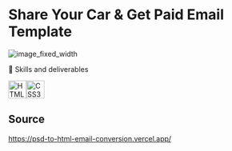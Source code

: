 # Share Your Car & Get Paid Email Template
![image_fixed_width](https://github.com/MahmoudHabib-Portfolio/psd-to-html-email-conversion/assets/27707382/47137092-7e5f-4342-8935-2e1974bb503c)

💼 Skills and deliverables
<p align="left">
<a href="https://developer.mozilla.org/en-US/docs/Glossary/HTML5" target="_blank" rel="noreferrer"><img src="https://raw.githubusercontent.com/danielcranney/readme-generator/main/public/icons/skills/html5-colored.svg" width="36" height="36" alt="HTML5" /></a><a href="https://www.w3.org/TR/CSS/#css" target="_blank" rel="noreferrer"><img src="https://raw.githubusercontent.com/danielcranney/readme-generator/main/public/icons/skills/css3-colored.svg" width="36" height="36" alt="CSS3" /></a>
</p>

## Source
https://psd-to-html-email-conversion.vercel.app/
